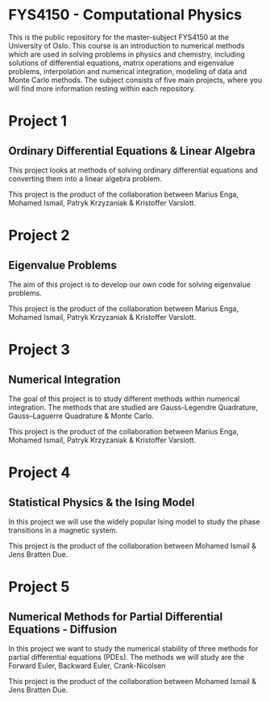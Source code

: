 # FYS4150 - Computational Physics
This is the public repository for the master-subject FYS4150 at the University of Oslo.
This course is an introduction to numerical methods which are used in solving problems in physics and chemistry, including solutions of differential equations, matrix operations and eigenvalue problems, interpolation and numerical integration, modeling of data and Monte Carlo methods.
The subject consists of five main projects, where you will find more information resting within each repository.

# Project 1

## Ordinary Differential Equations \& Linear Algebra
This project looks at methods of solving ordinary differential equations and converting them into a linear algebra problem.

This project is the product of the collaboration between Marius Enga, Mohamed Ismail, Patryk Krzyzaniak \& Kristoffer Varslott.

# Project 2

## Eigenvalue Problems
The aim of this project is to develop our own code for solving eigenvalue problems.

This project is the product of the collaboration between Marius Enga, Mohamed Ismail, Patryk Krzyzaniak \& Kristoffer Varslott.

# Project 3

## Numerical Integration
The goal of this project is to study different methods within numerical integration. The methods that are studied are Gauss-Legendre Quadrature, Gauss–Laguerre Quadrature \& Monte Carlo.

This project is the product of the collaboration between Marius Enga, Mohamed Ismail, Patryk Krzyzaniak \& Kristoffer Varslott.

# Project 4

## Statistical Physics \& the Ising Model
In this project we will use the widely popular Ising model to study the phase transitions in a magnetic system.

This project is the product of the collaboration between Mohamed Ismail \& Jens Bratten Due.


# Project 5

## Numerical Methods for Partial Differential Equations - Diffusion
In this project we want to study the numerical stability of three methods for partial differential equations (PDEs). The methods we will study are the Forward Euler, Backward Euler, Crank-Nicolsen

This project is the product of the collaboration between Mohamed Ismail \& Jens Bratten Due.
